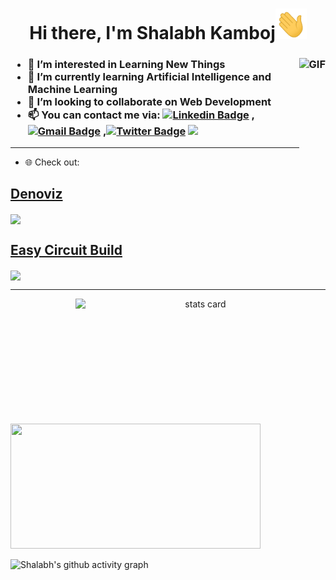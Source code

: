 <h1 align="Center">  Hi there, I'm Shalabh Kamboj<img src="https://raw.githubusercontent.com/ABSphreak/ABSphreak/master/gifs/Hi.gif" width="50"></h1>
<h3>
<img align="right" alt="GIF" height="160px" src="https://media.giphy.com/media/du3J3cXyzhj75IOgvA/giphy.gif">

- 👀 I’m interested in Learning New Things
- 🌱 I’m currently learning Artificial Intelligence and Machine Learning
- 💞️ I’m looking to collaborate on Web Development
- 📫 You can contact me via:
[![Linkedin Badge](https://img.shields.io/badge/-LinkedIn-blue?style=flat-square&logo=Linkedin&logoColor=white&link=https://www.linkedin.com/in/kambojshalabh35/)](https://www.linkedin.com/in/kambojshalabh35/) 
, [![Gmail Badge](https://img.shields.io/badge/-Gmail-c14438?style=flat-square&logo=Gmail&logoColor=white&link=mailto:shalabhkamboj5300@gmail.com)](mailto:shalabhkamboj5300@gmail.com)
,[![Twitter Badge](https://img.shields.io/badge/-Shalabh-1ca0f1?style=flat-square&logo=twitter&logoColor=white&link=https://twitter.com/kambojshalabh35)](https://twitter.com/kambojshalabh35) <img src="https://cdn.dribbble.com/users/2437398/screenshots/4874253/media/2f02a5172aa13b3884144e7b2f49f363.gif"  width="50"></h3>

<hr>

- 🌐 Check out: 

<p align= "center">
<h2><a href="https://denoviz.web.app/">Denoviz</a></h2> <img src="https://denoviz.web.app/assets/img/og.png" width="45" valign="middle">&nbsp;&nbsp;&nbsp;&nbsp;
<h2><a href="https://easycircuitbuild.tech/">Easy Circuit Build</a></h2> <img src="https://webtoolskit.online/assets/img/easy-circuit-build.webp" width="45" valign="middle">
</p>

<hr>
  <p>
    <a align= "center" href="https://github.com/kambojshalabh35">
  <img align="right" alt= "stats card" height="200px" width="400" src="https://github-readme-streak-stats.herokuapp.com/?user=kambojshalabh35">
<img height="200px" width="400" src="https://github-readme-stats.vercel.app/api?username=kambojshalabh35&count_private=true&show_icons=true" /></a>
  </p>

  ![Shalabh's github activity graph](https://activity-graph.herokuapp.com/graph?username=kambojshalabh35&theme=react-dark)


<!---
kambojshalabh35/kambojshalabh35 is a ✨ special ✨ repository because its `README.md` (this file) appears on your GitHub profile.
You can click the Preview link to take a look at your changes.
--->
